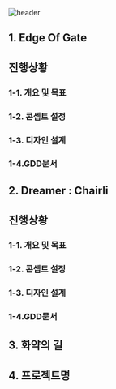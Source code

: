 
![header](https://capsule-render.vercel.app/api?type=wave&color=auto&height=300&section=header&text=조성혜&fontSize=90)
## 1. Edge Of Gate
## 진행상황

### 1-1. 개요 및 목표
### 1-2. 콘셉트 설정
### 1-3. 디자인 설계
### 1-4.GDD문서

## 2. Dreamer : Chairli
## 진행상황

### 1-1. 개요 및 목표
### 1-2. 콘셉트 설정
### 1-3. 디자인 설계
### 1-4.GDD문서

## 3. 화약의 길

## 4. 프로젝트명
<!-- 
5-1. 메인
5-2. 캐릭터 설정
5-3. 아이템 설정
5-4. 몬스터 설정
5-5. 배경설정
5-6. 스위치설정
 -->